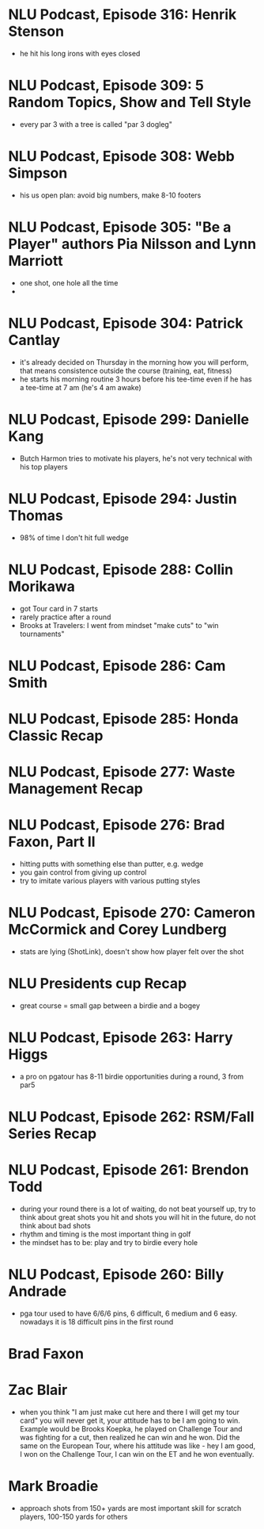 # NLU Podcast, Episode 316: Henrik Stenson
* he hit his long irons with eyes closed

# NLU Podcast, Episode 309: 5 Random Topics, Show and Tell Style
* every par 3 with a tree is called "par 3 dogleg"
# NLU Podcast, Episode 308: Webb Simpson
* his us open plan: avoid big numbers, make 8-10 footers

# NLU Podcast, Episode 305: "Be a Player" authors Pia Nilsson and Lynn Marriott
* one shot, one hole all the time
*
# NLU Podcast, Episode 304: Patrick Cantlay
* it's already decided on Thursday in the morning how you will perform, that means consistence outside the course (training, eat, fitness)
* he starts his morning routine 3 hours before his tee-time even if he has a tee-time at 7 am (he's 4 am awake)

# NLU Podcast, Episode 299: Danielle Kang
* Butch Harmon tries to motivate his players, he's not very technical with his top players

# NLU Podcast, Episode 294: Justin Thomas
* 98% of time I don't hit full wedge

# NLU Podcast, Episode 288: Collin Morikawa
* got Tour card in 7 starts
* rarely practice after a round
* Brooks at Travelers: I went from mindset "make cuts" to "win tournaments"

# NLU Podcast, Episode 286: Cam Smith
# NLU Podcast, Episode 285: Honda Classic Recap

# NLU Podcast, Episode 277: Waste Management Recap

# NLU Podcast, Episode 276: Brad Faxon, Part II
* hitting putts with something else than putter, e.g. wedge
* you gain control from giving up control
* try to imitate various players with various putting styles


# NLU Podcast, Episode 270: Cameron McCormick and Corey Lundberg
* stats are lying (ShotLink), doesn't show how player felt over the shot

# NLU Presidents cup Recap
* great course = small gap between a birdie and a bogey

# NLU Podcast, Episode 263: Harry Higgs
* a pro on pgatour has 8-11 birdie opportunities during a round, 3 from par5

# NLU Podcast, Episode 262: RSM/Fall Series Recap

# NLU Podcast, Episode 261: Brendon Todd
* during your round there is a lot of waiting, do not beat yourself up, try to think about great shots you hit and shots you will hit in the future, do not think about bad shots
* rhythm and timing is the most important thing in golf
* the mindset has to be: play and try to birdie every hole

# NLU Podcast, Episode 260: Billy Andrade
* pga tour used to have 6/6/6 pins, 6 difficult, 6 medium and 6 easy. nowadays it is 18 difficult pins in the first round

# Brad Faxon

# Zac Blair
* when you think "I am just make cut here and there I will get my tour card" you will never get it, your attitude has to be I am going to win. Example would be Brooks Koepka, he played on Challenge Tour and was fighting for a cut, then realized he can win and he won. Did the same on the European Tour, where his attitude was like - hey I am good, I won on the Challenge Tour, I can win on the ET and he won eventually.

# Mark Broadie
* approach shots from 150+ yards are most important skill for scratch players, 100-150 yards for others
